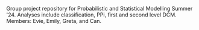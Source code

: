 Group project repository for Probabilistic and Statistical Modelling Summer '24. Analyses include classification, PPi, first and second level DCM.
Members: Evie, Emily, Greta, and Can. 
